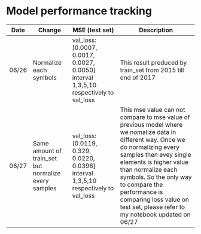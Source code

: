 # Model performance tracking
| Date  | Change                          | MSE (test set) | Description |
|-------|---------------------------------|----------------|-------------|
|06/26|Normalize each symbols|val_loss:[0.0007, 0.0017, 0.0027, 0.0050] interval 1,3,5,10 respectively to val_loss|This result preduced by train_set from 2015 till end of 2017|
|06/27  |Same amount of train_set but normalize every samples|val_loss:[0.0119, 0.329, 0.0220, 0.0396] interval 1,3,5,10 respectively to val_loss|This mse value can not compare to mse value of previous model where we nomalize data in different way. Once we do normalizing every samples then evey single elements is higher value than normalize each symbols. So the only way to compare the performance is comparing loss value on test set, please refer to my notebook updated on 06/27|